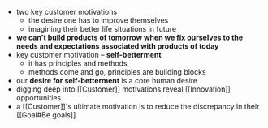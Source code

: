 - two key customer motivations
	- the desire one has to improve themselves
	- imagining their better life situations in future
- **we can't build products of tomorrow when we fix ourselves to the needs and expectations associated with products of today**
- key customer motivation – **self-betterment**
	- it has principles and methods
	- methods come and go, principles are building blocks
- our **desire for self-betterment** is a core human desire
- digging deep into [[Customer]] motivations reveal [[Innovation]] opportunities
- a [[Customer]]'s ultimate motivation is to reduce the discrepancy in their [[Goal#Be goals]]